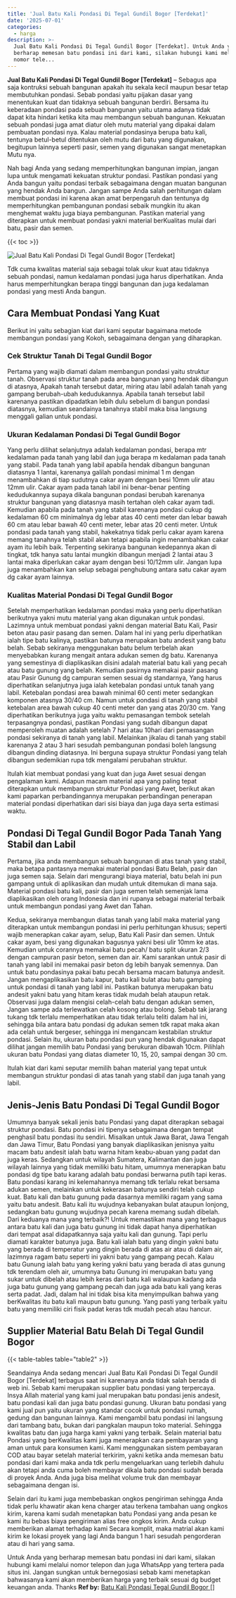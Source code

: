 ```yaml
---
title: 'Jual Batu Kali Pondasi Di Tegal Gundil Bogor [Terdekat]'
date: '2025-07-01'
categories:
  - harga
description: >-
  Jual Batu Kali Pondasi Di Tegal Gundil Bogor [Terdekat]. Untuk Anda yang
  berharap memesan batu pondasi ini dari kami, silakan hubungi kami melalui
  nomor tele...
---
```


**Jual Batu Kali Pondasi Di Tegal Gundil Bogor \[Terdekat\]** – Sebagus apa saja kontruksi sebuah bangunan apakah itu sekala kecil maupun besar tetap membutuhkan pondasi. Sebab pondasi yaitu pijakan dasar yang menentukan kuat dan tidaknya sebuah bangunan berdiri. Bersama itu keberadaan pondasi pada sebuah bangunan yaitu utama adanya tidak dapat kita hindari ketika kita mau membangun sebuah bangunan. Kekuatan sebuah pondasi juga amat diatur oleh mutu material yang dipakai dalam pembuatan pondasi nya. Kalau material pondasinya berupa batu kali, tentunya betul-betul ditentukan oleh mutu dari batu yang digunakan, begitupun lainnya seperti pasir, semen yang digunakan sangat menetapkan Mutu nya.

Nah bagi Anda yang sedang memperhitungkan bangunan impian, jangan lupa untuk mengamati kekuatan struktur pondasi. Pastikan pondasi yang Anda bangun yaitu pondasi terbaik sebagaimana dengan muatan bangunan yang hendak Anda bangun. Jangan sampe Anda salah perhitungan dalam membuat pondasi ini karena akan amat berpengaruh dan tentunya dg memperhitungkan pembangunan pondasi sebaik mungkin itu akan menghemat waktu juga biaya pembangunan. Pastikan material yang diterapkan untuk membuat pondasi yakni material berKualitas mulai dari batu, pasir dan semen.

{{< toc >}}

![Jual Batu Kali Pondasi Di Tegal Gundil Bogor [Terdekat]](/images/jual-batu-kali-25.png)

Tdk cuma kwalitas material saja sebagai tolak ukur kuat atau tidaknya sebuah pondasi, namun kedalaman pondasi juga harus diperhatikan. Anda harus memperhitungkan berapa tinggi bangunan dan juga kedalaman pondasi yang mesti Anda bangun.

## Cara Membuat Pondasi Yang Kuat

Berikut ini yaitu sebagian kiat dari kami seputar bagaimana metode membangun pondasi yang Kokoh, sebagaimana dengan yang diharapkan.

### Cek Struktur Tanah Di Tegal Gundil Bogor

Pertama yang wajib diamati dalam membangun pondasi yaitu struktur tanah. Observasi struktur tanah pada area bangunan yang hendak dibangun di atasnya, Apakah tanah tersebut datar, miring atau labil adalah tanah yang gampang berubah-ubah kedudukannya. Apabila tanah tersebut labil karenanya pastikan dipadatkan lebih dulu sebelum di bangun pondasi diatasnya, kemudian seandainya tanahnya stabil maka bisa langsung menggali galian untuk pondasi.

### Ukuran Kedalaman Pondasi Di Tegal Gundil Bogor

Yang perlu dilihat selanjutnya adalah kedalaman pondasi, berapa mtr kedalaman pada tanah yang labil dan juga berapa m kedalaman pada tanah yang stabil. Pada tanah yang labil apabila hendak dibangun bangunan diatasnya 1 lantai, karenanya galilah pondasi minimal 1 m dengan menambahkan di tiap sudutnya cakar ayam dengan besi 10mm ulir atau 12mm ulir. Cakar ayam pada tanah labil ini benar-benar penting kedudukannya supaya dikala bangunan pondasi berubah karenanya struktur bangunan yang diatasnya masih tertahan oleh cakar ayam tadi. Kemudian apabila pada tanah yang stabil karenanya pondasi cukup dg kedalaman 60 cm minimalnya dg lebar atas 40 centi meter dan lebar bawah 60 cm atau lebar bawah 40 centi meter, lebar atas 20 centi meter. Untuk pondasi pada tanah yang stabil, hakekatnya tidak perlu cakar ayam karena memang tanahnya telah stabil akan tetapi apabila ingin menambahkan cakar ayam itu lebih baik. Terpenting sekiranya bangunan kedepannya akan di tingkat, tdk hanya satu lantai mungkin dibangun menjadi 2 lantai atau 3 lantai maka diperlukan cakar ayam dengan besi 10/12mm ulir. Jangan lupa juga menambahkan kan selup sebagai penghubung antara satu cakar ayam dg cakar ayam lainnya.

### Kualitas Material Pondasi Di Tegal Gundil Bogor

Setelah memperhatikan kedalaman pondasi maka yang perlu diperhatikan berikutnya yakni mutu material yang akan digunakan untuk pondasi. Lazimnya untuk membuat pondasi yakni dengan material Batu Kali, Pasir beton atau pasir pasang dan semen. Dalam hal ini yang perlu diperhatikan ialah tipe batu kalinya, pastikan batunya merupakan batu andesit yang batu belah. Sebab sekiranya menggunakan batu belum terbelah akan menyebabkan kurang mengait antara adukan semen dg batu. Karenanya yang semestinya di diaplikasikan disini adalah material batu kali yang pecah atau batu gunung yang belah. Kemudian pasirnya memakai pasir pasang atau Pasir Gunung dg campuran semen sesuai dg standarnya, Yang harus diperhatikan selanjutnya juga ialah ketebalan pondasi untuk tanah yang labil. Ketebalan pondasi area bawah minimal 60 centi meter sedangkan komponen atasnya 30/40 cm. Namun untuk pondasi di tanah yang stabil ketebalan area bawah cukup 40 centi meter dan yang atas 20/30 cm. Yang diperhatikan berikutnya juga yaitu waktu pemasangan tembok setelah terpasangnya pondasi, pastikan Pondasi yang sudah dibangun dapat memperoleh muatan adalah setelah 7 hari atau 10hari dari pemasangan pondasi sekiranya di tanah yang labil. Melainkan jikalau di tanah yang stabil karenanya 2 atau 3 hari sesudah pembangunan pondasi boleh langsung dibangun dinding diatasnya. Ini berguna supaya struktur Pondasi yang telah dibangun sedemikian rupa tdk mengalami perubahan struktur.

Itulah kiat membuat pondasi yang kuat dan juga Awet sesuai dengan pengalaman kami. Adapun macam material apa yang paling tepat diterapkan untuk membangun struktur Pondasi yang Awet, berikut akan kami paparkan perbandingannya merupakan perbandingan penerapan material pondasi diperhatikan dari sisi biaya dan juga daya serta estimasi waktu.

## Pondasi Di Tegal Gundil Bogor Pada Tanah Yang Stabil dan Labil

Pertama, jika anda membangun sebuah bangunan di atas tanah yang stabil, maka betapa pantasnya memakai material pondasi Batu Belah, pasir dan juga semen saja. Selain dari mengurangi biaya material, batu belah ini pun gampang untuk di aplikasikan dan mudah untuk ditemukan di mana saja. Material pondasi batu kali, pasir dan juga semen telah semenjak lama diaplikasikan oleh orang Indonesia dan ini rupanya sebagai material terbaik untuk membangun pondasi yang Awet dan Tahan.

Kedua, sekiranya membangun diatas tanah yang labil maka material yang diterapkan untuk membangun pondasi ini perlu perhitungan khusus; seperti wajib menerapkan cakar ayam, selup, Batu Kali Pasir dan semen. Untuk cakar ayam, besi yang digunakan bagusnya yakni besi ulir 10mm ke atas. Kemudian untuk corannya memakai batu pecah/ batu split ukuran 2/3 dengan campuran pasir beton, semen dan air. Kami sarankan untuk pasir di tanah yang labil ini memakai pasir beton dg lebih banyak semennya. Dan untuk batu pondasinya pakai batu pecah bersama macam batunya andesit. Jangan mengaplikasikan batu kapur, batu kali bulat atau batu gamping untuk pondasi di tanah yang labil ini. Pastikan batunya merupakan batu andesit yakni batu yang hitam keras tidak mudah belah ataupun retak. Observasi juga dalam mengisi celah-celah batu dengan adukan semen, Jangan sampe ada terlewatkan celah kosong atau bolong. Sebab tak jarang tukang tdk terlalu memperhatikan atau tidak terlalu teliti dalam hal ini, sehingga bila antara batu pondasi dg adukan semen tdk rapat maka akan ada celah untuk bergeser, sehingga ini mengancam kestabilan struktur pondasi. Selain itu, ukuran batu pondasi pun yang hendak digunakan dapat dilihat jangan memilih batu Pondasi yang berukuran dibawah 10cm. Pilihlah ukuran batu Pondasi yang diatas diameter 10, 15, 20, sampai dengan 30 cm.

Itulah kiat dari kami seputar memilih bahan material yang tepat untuk membangun struktur pondasi di atas tanah yang stabil dan juga tanah yang labil.

## Jenis-Jenis Batu Pondasi Di Tegal Gundil Bogor

Umumnya banyak sekali jenis batu Pondasi yang dapat diterapkan sebagai struktur pondasi. Batu pondasi ini tipenya sebagaimana dengan tempat penghasil batu pondasi itu sendiri. Misalkan untuk Jawa Barat, Jawa Tengah dan Jawa Timur, Batu Pondasi yang banyak diaplikasikan jenisnya yaitu macam batu andesit ialah batu warna hitam keabu-abuan yang padat dan juga keras. Sedangkan untuk wilayah Sumatera, Kalimantan dan juga wilayah lainnya yang tidak memiliki batu hitam, umumnya menerapkan batu pondasi dg tipe batu karang adalah batu pondasi berwarna putih tapi keras. Batu pondasi karang ini kelemahannya memang tdk terlalu rekat bersama adukan semen, melainkan untuk kekerasan batunya sendiri telah cukup kuat. Batu kali dan batu gunung pada dasarnya memiliki ragam yang sama yaitu batu andesit. Batu kali itu wujudnya kebanyakan bulat ataupun lonjong, sedangkan batu gunung wujudnya pecah karena memang sudah dibelah. Dari keduanya mana yang terbaik?! Untuk memastikan mana yang terbagus antara batu kali dan juga batu gunung ini tidak dapat hanya diperhatikan dari tempat asal didapatkannya saja yaitu kali dan gunung. Tapi perlu diamati karakter batunya juga. Batu kali ialah batu yang dingin yakni batu yang berada di temperatur yang dingin berada di atas air atau di dalam air, lazimnya ragam batu seperti ini yakni batu yang gampang pecah. Kalau batu Gunung ialah batu yang kering yakni batu yang berada di atas gunung tdk terendam oleh air, umumnya batu Gunung ini merupakan batu yang sukar untuk dibelah atau lebih keras dari batu kali walaupun kadang ada juga batu gunung yang gampang pecah dan juga ada batu kali yang keras serta padat. Jadi, dalam hal ini tidak bisa kita menyimpulkan bahwa yang berKwalitas itu batu kali maupun batu gunung. Yang pasti yang terbaik yaitu batu yang memiliki ciri fisik padat keras tdk mudah pecah atau hancur.

## Supplier Material Batu Belah Di Tegal Gundil Bogor

{{< table-tables table="table2" >}}

Seandainya Anda sedang mencari Jual Batu Kali Pondasi Di Tegal Gundil Bogor \[Terdekat\] terbagus saat ini karenanya anda tidak salah berada di web ini. Sebab kami merupakan supplier batu pondasi yang terpercaya. Insya Allah material yang kami jual merupakan batu pondasi jenis andesit, batu pondasi kali dan juga batu pondasi gunung. Ukuran batu pondasi yang kami jual pun yaitu ukuran yang standar cocok untuk pondasi rumah, gedung dan bangunan lainnya. Kami mengambil batu pondasi ini langsung dari tambang batu, bukan dari pangkalan maupun toko material. Sehingga kwalitas batu dan juga harga kami yakni yang terbaik. Selain material batu Pondasi yang berKwalitas kami juga menerapkan cara pembayaran yang aman untuk para konsumen kami. Kami menggunakan sistem pembayaran COD atau bayar setelah material terkirim, yakni ketika anda memesan batu pondasi dari kami maka anda tdk perlu mengeluarkan uang terlebih dahulu akan tetapi anda cuma boleh membayar dikala batu pondasi sudah berada di proyek Anda. Anda juga bisa melihat volume truk dan membayar sebagaimana dengan isi.

Selain dari itu kami juga membebaskan ongkos pengiriman sehingga Anda tidak perlu khawatir akan kena charger atau terkena tambahan uang ongkos kirim, karena kami sudah menetapkan batu Pondasi yang anda pesan ke kami itu bebas biaya pengiriman alias free ongkos kirim. Anda cukup memberikan alamat terhadap kami Secara komplit, maka matrial akan kami kirim ke lokasi proyek yang lagi Anda bangun 1 hari sesudah pengorderan atau di hari yang sama.

Untuk Anda yang berharap memesan batu pondasi ini dari kami, silakan hubungi kami melalui nomor telepon dan juga WhatsApp yang tertera pada situs ini. Jangan sungkan untuk bernegosiasi sebab kami menetapkan bahwasanya kami akan memberikan harga yang terbaik sesuai dg budget keuangan anda. Thanks
**Ref by:** [Batu Kali Pondasi Tegal Gundil Bogor []](https://id.wikipedia.org/wiki/Batu)
